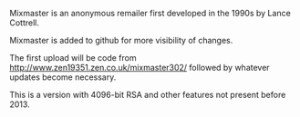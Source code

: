 Mixmaster is an anonymous remailer first developed in the 1990s
by Lance Cottrell.

Mixmaster is added to github for more visibility of changes.

The first upload will be code from
    http://www.zen19351.zen.co.uk/mixmaster302/
followed by whatever updates become necessary.

This is a version with 4096-bit RSA and other
features not present before 2013.
